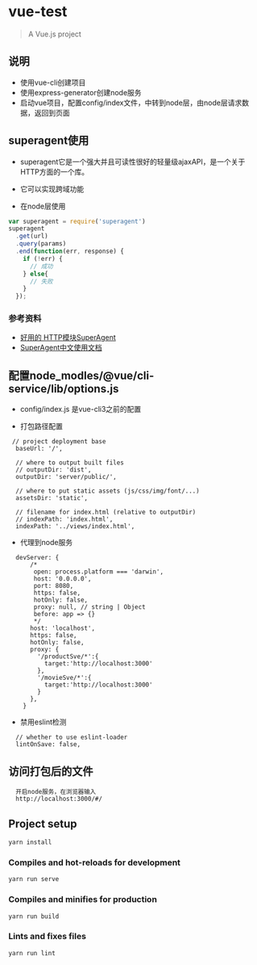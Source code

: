 # vue-test

> A Vue.js project

## 说明
- 使用vue-cli创建项目
- 使用express-generator创建node服务
- 启动vue项目，配置config/index文件，中转到node层，由node层请求数据，返回到页面

## superagent使用
- superagent它是一个强大并且可读性很好的轻量级ajaxAPI，是一个关于HTTP方面的一个库。
- 它可以实现跨域功能

- 在node层使用
```javascript
var superagent = require('superagent')
superagent
  .get(url)
  .query(params)
  .end(function(err, response) {
    if (!err) {
      // 成功
    } else{
      // 失败
    }
  });
```

### 参考资料
- [好用的 HTTP模块SuperAgent](https://www.jianshu.com/p/98b854322260)
- [SuperAgent中文使用文档](https://cnodejs.org/topic/5378720ed6e2d16149fa16bd)


## 配置node_modles/@vue/cli-service/lib/options.js

- config/index.js 是vue-cli3之前的配置

- 打包路径配置
```
 // project deployment base
  baseUrl: '/',

  // where to output built files
  // outputDir: 'dist',
  outputDir: 'server/public/',

  // where to put static assets (js/css/img/font/...)
  assetsDir: 'static',

  // filename for index.html (relative to outputDir)
  // indexPath: 'index.html',
  indexPath: '../views/index.html',
```
- 代理到node服务
```
  devServer: {
      /*
       open: process.platform === 'darwin',
       host: '0.0.0.0',
       port: 8080,
       https: false,
       hotOnly: false,
       proxy: null, // string | Object
       before: app => {}
       */
      host: 'localhost',
      https: false,
      hotOnly: false,
      proxy: {
        '/productSve/*':{
          target:'http://localhost:3000'
        },
        '/movieSve/*':{
          target:'http://localhost:3000'
        }
      },
    }
```
- 禁用eslint检测
```
  // whether to use eslint-loader
  lintOnSave: false,
```

## 访问打包后的文件
```
  开启node服务，在浏览器输入
  http://localhost:3000/#/
```

## Project setup
```
yarn install
```

### Compiles and hot-reloads for development
```
yarn run serve
```

### Compiles and minifies for production
```
yarn run build
```

### Lints and fixes files
```
yarn run lint
```